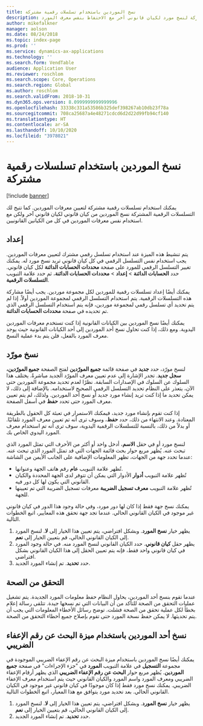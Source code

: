 ```yaml
---
title: نسخ الموردين باستخدام تسلسلات رقمية مشتركة
description: يشرح هذا المقال كيفية استخدام تسلسلات رقمية مشتركة لنسخ مورد لكيان قانوني آخر مع الاحتفاظ بنفس معرف المورد.
author: mikefalkner
manager: aolson
ms.date: 08/24/2018
ms.topic: index-page
ms.prod: ''
ms.service: dynamics-ax-applications
ms.technology: ''
ms.search.form: VendTable
audience: Application User
ms.reviewer: roschlom
ms.search.scope: Core, Operations
ms.search.region: Global
ms.author: roschlom
ms.search.validFrom: 2018-10-31
ms.dyn365.ops.version: 8.0999999999999996
ms.openlocfilehash: 33338c331a53586b325def398267ab10db23f78a
ms.sourcegitcommit: 708ca25687a4e48271cdcd6d2d22d99fb94cf140
ms.translationtype: HT
ms.contentlocale: ar-SA
ms.lasthandoff: 10/10/2020
ms.locfileid: "3978021"
---
```

# <a name="copy-vendors-by-using-shared-number-sequences"></a>نسخ الموردين باستخدام تسلسلات رقمية مشتركة

[!include [banner](../includes/banner.md)]

يمكنك استخدام تسلسلات رقمية مشتركة لتعيين معرفات الموردين. كما تتيح لك التسلسلات الرقمية المشتركة نسخ الموردين من كيان قانوني لكيان قانوني آخر ولكن مع استخدام نفس معرفات الموردين في كل من الكيانين القانونيين.

## <a name="setup"></a>إعداد

يتم تنشيط هذه الميزة عند استخدام تسلسل رقمي مشترك لتعيين معرفات الموردين. يجب استخدام نفس التسلسل الرقمي في كل كيان قانوني تريد نسخ مورد له. يمكنك تغيير التسلسل الرقمي للمورد على صفحة **محددات الحسابات الدائنة** لكل كيان قانوني. حدد **الحسابات الدائنة** \> **إعداد** \> **محددات الحسابات الدائنة**، ثم حدد علامة التبويب **التسلسلات الرقمية**.

يمكنك أيضًا إعداد تسلسلات رقمية للموردين لكل مجموعة موردين. يجب أيضًا مشاركة هذه التسلسلات الرقمية. يتم استخدام التسلسل الرقمي لمجموعة الموردين أولاً. إذا لم يتم تحديد أي تسلسل رقمي لمجموعة موردين، فإنه يتم استخدام التسلسل الرقمي الذي تم تحديده في صفحة **محددات الحسابات الدائنة**.

يمكنك أيضًا نسخ الموردين بين الكيانات القانونية إذا كنت تستخدم معرفات الموردين اليدوية. ومع ذلك، إذا كنت تحاول نسخ أحد الموردين إلى أحد الكيانات القانونية حيث يوجد معرف المورد بالفعل، فلن يتم بدء عملية النسخ.

## <a name="copy-a-vendor"></a>نسخ مورّد

لنسخ مورّد، حدد **جديد** في صفحة قائمة **جميع المورّدين** لفتح الصفحة **جميع المورّدين، سجل جديد**. تجدر الإشارة إلى عدم تعيين معرف المورّد الجديد مباشرةً. يختلف هذا السلوك عن السلوك في الإصدارات السابقة. نظرًا لعدم تحديد مجموعة الموردين حتى الآن، يتعذر على النظام تحديد التسلسل الرقمي الصحيح لاستخدامه. بالإضافة إلى ذلك، لا يمكن تحديد ما إذا كنت تريد إنشاء مورد جديد أو نسخ أحد الموردين. ولذلك، لم يتم تعيين معرف المورد حتى تحدد **حفظ** في أسفل الصفحة.

إذا كنت تقوم بإنشاء مورد جديد، فيمكنك الاستمرار في تعبئة كل الحقول بالطريقة المعتادة. وعند الانتهاء من ذلك، حدد **حفظ**، وسوف ترى أنه تم تعيين معرف المورد تلقائيًا. أو بدلاً من ذلك، بالنسبة للتسلسلات الرقمية اليدوية، سوف ترى أنه تم استخدام معرف المورد اليدوي الخاص بك.

لنسخ مورد أو في حقل **الاسم**، أدخل واحد أو أكثر من الأحرف التي تمثل المورد الذي تبحث عنه. يُظهر مربع حوار بحث قائمة الجهات التي قد تمثل المورد الذي تبحث عنه. عندما تحدد جهة من الجهات، تظهر المعلومات الإضافية على الجانب الأيمن من الشاشة:

- تُظهر علامة التبويب **عام** رقم هاتف الجهة وعنوانها.
- تُظهر علامة التبويب **أدوار** الأدوار التي يمكن أن تتوفر لدى الجهة المحددة والكيان القانوني التي يكون لها كل دور فيه.
- تُظهر علامة التبويب **معرف تسجيل الضريبة** معرفات تسجيل الضريبة التي تم تعيينها للجهة.

يمكنك نسخ جهة فقط إذا كان لها دور مورد، وفي حالة وجود هذا الدور في كيان قانوني غير موجود في الكيان القانوني الحالي. عندما تجد جهة تحقق هذه المعايير، اتبع الخطوات التالية.

1. يظهر خيار **نسخ المورد**. وبشكل افتراضي، يتم تعيين هذا الخيار إلى **لا**. لنسخ المورد إلى الكيان القانوني الحالي، قم بتعيين الخيار إلى **نعم**. 
2. يظهر حقل **كيان قانوني**. حدد الكيان القانوني لنسخ المورد منه. في حالة وجود المورد في كيان قانوني واحد فقط، فإنه يتم تعيين الحقل إلى هذا الكيان القانوني بشكل افتراضي.
3. حدد **تحديد**. تم إنشاء المورد الجديد.

## <a name="validation"></a>التحقق من الصحة

عندما تقوم بنسخ أحد الموردين، يحاول النظام حفظ معلومات المورد الجديدة. يتم تشغيل عمليات التحقق من الصحة للتأكد من أن البيانات التي تم نسخها جيدة. تتلقى رسالة إعلام بخطأ لكل عملية تحقق من الصحة فشلت. توضح رسائل الأخطاء المعلومات التي يجب أن يتم تحديثها. لا يمكن حفظ نسخة المورد حتى تقوم بإصلاح جميع أخطاء التحقق من الصحة.

## <a name="copy-a-vendor-by-using-the-tax-exempt-number-search-feature"></a>نسخ أحد الموردين باستخدام ميزة البحث عن رقم الإعفاء الضريبي

يمكنك أيضًا نسخ الموردين باستخدام ميزة البحث عن رقم الإعفاء الضريبي الموجودة في مجموعة **التسجيل** في علامة التبويب **المورد** في "جزء الإجراءات" في صفحة **جميع الموردين**. يُظهر مربع حوار **البحث عن رقم الإعفاء الضريبي** الذي يظهر أرقام الإعفاء الضريبي ومعرف المورد واسم المورد والكيان القانوني حيث يتم استخدام معرف الإعفاء الضريبي. يمكنك نسخ مورد فقط إذا كان موجودًا في كيان قانوني غير موجود في الكيان القانوني الحالي. بعد تحديد مورد يتوافق مع هذا المعيار، اتبع الخطوات التالية.

1. يظهر خيار **نسخ المورد**. وبشكل افتراضي، يتم تعيين هذا الخيار إلى **لا**. لنسخ المورد إلى الكيان القانوني الحالي، قم بتعيين الخيار إلى **نعم**.
2. حدد **تحديد**. تم إنشاء المورد الجديد.
